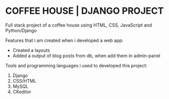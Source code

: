 # COFFEE HOUSE | DJANGO PROJECT
Full stack project of a coffee house using HTML, CSS, JavaScript and Python/Django

Features that i am created when i developed a web app: 
<ul> 
  <li>Created a layouts</li>
  <li>Added a output of blog posts from db, when add them in admin-panel</li>
</ul>

Tools and programming languages i used to developed this project:
<ol>
  <li>Django</li>
  <li>CSS/HTML</li>
  <li>MySQL</li>
  <li>CKeditor</li>
</ol>
